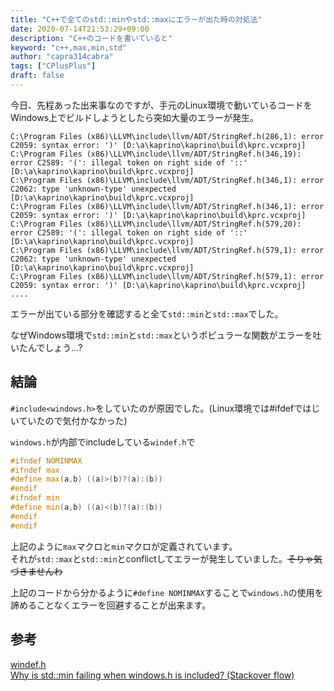 ```yaml
---
title: "C++で全てのstd::minやstd::maxにエラーが出た時の対処法"
date: 2020-07-14T21:53:29+09:00
description: "C++のコードを書いていると"
keyword: "c++,max,min,std"
author: "capra314cabra"
tags: ["CPlusPlus"]
draft: false
---
```


今日、先程あった出来事なのですが、手元のLinux環境で動いているコードをWindows上でビルドしようとしたら突如大量のエラーが発生。

```
C:\Program Files (x86)\LLVM\include\llvm/ADT/StringRef.h(286,1): error C2059: syntax error: ')' [D:\a\kaprino\kaprino\build\kprc.vcxproj]
C:\Program Files (x86)\LLVM\include\llvm/ADT/StringRef.h(346,19): error C2589: '(': illegal token on right side of '::' [D:\a\kaprino\kaprino\build\kprc.vcxproj]
C:\Program Files (x86)\LLVM\include\llvm/ADT/StringRef.h(346,1): error C2062: type 'unknown-type' unexpected [D:\a\kaprino\kaprino\build\kprc.vcxproj]
C:\Program Files (x86)\LLVM\include\llvm/ADT/StringRef.h(346,1): error C2059: syntax error: ')' [D:\a\kaprino\kaprino\build\kprc.vcxproj]
C:\Program Files (x86)\LLVM\include\llvm/ADT/StringRef.h(579,20): error C2589: '(': illegal token on right side of '::' [D:\a\kaprino\kaprino\build\kprc.vcxproj]
C:\Program Files (x86)\LLVM\include\llvm/ADT/StringRef.h(579,1): error C2062: type 'unknown-type' unexpected [D:\a\kaprino\kaprino\build\kprc.vcxproj]
C:\Program Files (x86)\LLVM\include\llvm/ADT/StringRef.h(579,1): error C2059: syntax error: ')' [D:\a\kaprino\kaprino\build\kprc.vcxproj]
....
```

エラーが出ている部分を確認すると全て`std::min`と`std::max`でした。

なぜWindows環境で`std::min`と`std::max`というポピュラーな関数がエラーを吐いたんでしょう...?

## 結論

`#include<windows.h>`をしていたのが原因でした。(Linux環境では#ifdefではじいていたので気付かなかった)

`windows.h`が内部でincludeしている`windef.h`で

``` C++
#ifndef NOMINMAX
#ifndef max
#define max(a,b) ((a)>(b)?(a):(b))
#endif
#ifndef min
#define min(a,b) ((a)<(b)?(a):(b))
#endif
#endif
```

上記のように`max`マクロと`min`マクロが定義されています。  
それが`std::max`と`std::min`とconflictしてエラーが発生していました。~~そりゃ気づきませんわ~~

上記のコードから分かるように`#define NOMINMAX`することで`windows.h`の使用を諦めることなくエラーを回避することが出来ます。

## 参考

[windef.h](https://www.rpi.edu/dept/cis/software/g77-mingw32/include/windef.h)  
[Why is std::min failing when windows.h is included? (Stackover flow)](https://stackoverflow.com/questions/5004858/why-is-stdmin-failing-when-windows-h-is-included)
